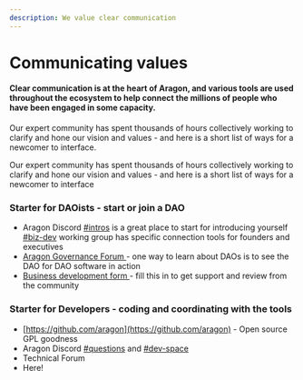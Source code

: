 ```yaml
---
description: We value clear communication
---
```


# Communicating values

#### Clear communication is at the heart of Aragon, and various tools are used throughout the ecosystem to help connect the millions of people who have been engaged in some capacity.&#x20;

Our expert community has spent thousands of hours collectively working to clarify and hone our vision and values - and here is a short list of ways for a newcomer to interface.

Our expert community has spent thousands of hours collectively working to clarify and hone our vision and values - and here is a short list of ways for a newcomer to interface

### Starter for DAOists - start or join a DAO

* Aragon Discord [#intros](https://discord.gg/ATbzCJRA) is a great place to start for introducing yourself [#biz-dev](https://discord.gg/TnkR229C) working group has specific connection tools for founders and executives
* [Aragon Governance Forum ](https://forum.aragon.org)- one way to learn about DAOs is to see the DAO for DAO software in action
* [Business development form ](https://forms.gle/tWfJa1tcsxyL7eV88?\_imcp=1)- fill this in to get support and review from the community

### Starter for Developers - coding and coordinating with the tools

* [https://github.com/aragon](https://github.com/aragon) - Open source GPL goodness
* Aragon Discord [#questions](https://discord.gg/XgCeeKYd) and [#dev-space](https://discord.gg/nSDwG5tf)
* Technical Forum
* Here!
